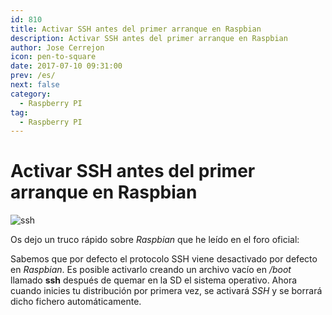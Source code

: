 ```yaml
---
id: 810
title: Activar SSH antes del primer arranque en Raspbian
description: Activar SSH antes del primer arranque en Raspbian
author: Jose Cerrejon
icon: pen-to-square
date: 2017-07-10 09:31:00
prev: /es/
next: false
category:
  - Raspberry PI
tag:
  - Raspberry PI
---
```


# Activar SSH antes del primer arranque en Raspbian

![ssh](/images/2017/07/ssh.png)

Os dejo un truco rápido sobre *Raspbian* que he leído en el foro oficial:

Sabemos que por defecto el protocolo SSH viene desactivado por defecto en *Raspbian*. Es posible activarlo creando un archivo vacío en */boot* llamado **ssh** después de quemar en la SD el sistema operativo. Ahora cuando inicies tu distribución por primera vez, se activará *SSH* y se borrará dicho fichero automáticamente.